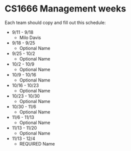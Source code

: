 # CS1666 Management weeks

Each team should copy and fill out this schedule:

* 9/11 - 9/18
	* Milo Davis
* 9/18 - 9/25
	* Optional Name
* 9/25 - 10/2
	* Optional Name
* 10/2 - 10/9
	* Optional Name
* 10/9 - 10/16
	* Optional Name
* 10/16 - 10/23
	* Optional Name
* 10/23 - 10/30
	* Optional Name
* 10/30 - 11/6
	* Optional Name
* 11/6 - 11/13
	* Optional Name
* 11/13 - 11/20
	* Optional Name
* 11/13 - 12/4
	* REQUIRED Name	

